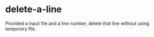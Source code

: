# delete-a-line
Provided a input file and a line number, delete that line without using temporary file.
